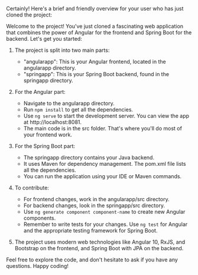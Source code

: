 Certainly! Here's a brief and friendly overview for your user who has just cloned the project:

Welcome to the project! You've just cloned a fascinating web application that combines the power of Angular for the frontend and Spring Boot for the backend. Let's get you started:

1. The project is split into two main parts:
   - "angularapp": This is your Angular frontend, located in the angularapp directory.
   - "springapp": This is your Spring Boot backend, found in the springapp directory.

2. For the Angular part:
   - Navigate to the angularapp directory.
   - Run `npm install` to get all the dependencies.
   - Use `ng serve` to start the development server. You can view the app at http://localhost:8081.
   - The main code is in the src folder. That's where you'll do most of your frontend work.

3. For the Spring Boot part:
   - The springapp directory contains your Java backend.
   - It uses Maven for dependency management. The pom.xml file lists all the dependencies.
   - You can run the application using your IDE or Maven commands.

4. To contribute:
   - For frontend changes, work in the angularapp/src directory.
   - For backend changes, look in the springapp/src directory.
   - Use `ng generate component component-name` to create new Angular components.
   - Remember to write tests for your changes. Use `ng test` for Angular and the appropriate testing framework for Spring Boot.

5. The project uses modern web technologies like Angular 10, RxJS, and Bootstrap on the frontend, and Spring Boot with JPA on the backend.

Feel free to explore the code, and don't hesitate to ask if you have any questions. Happy coding!
